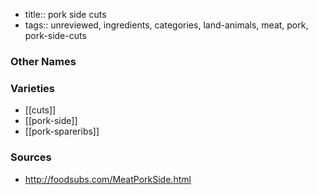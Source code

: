 - title:: pork side cuts
- tags:: unreviewed, ingredients, categories, land-animals, meat, pork, pork-side-cuts


### Other Names


### Varieties

* [[cuts]]
* [[pork-side]]
* [[pork-spareribs]]

### Sources
* http://foodsubs.com/MeatPorkSide.html
